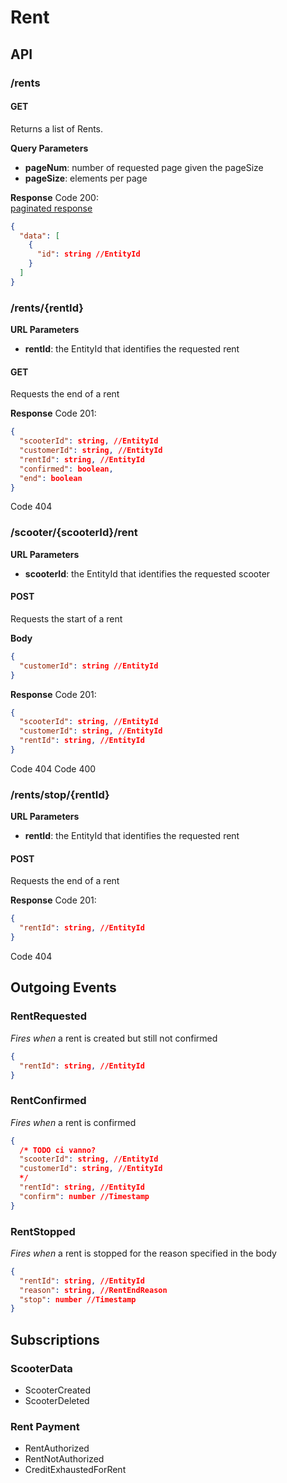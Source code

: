 # Rent

## API

### /rents

#### GET
Returns a list of Rents.

**Query Parameters**  
- **pageNum**: number of requested page given the pageSize
- **pageSize**: elements per page

**Response**
Code 200:  
[paginated response](../paginate.md)
```json
{
  "data": [
    {
      "id": string //EntityId
    }
  ]
}
```

### /rents/{rentId}

**URL Parameters**  
- **rentId**: the EntityId that identifies the requested rent

#### GET  
Requests the end of a rent

**Response**
Code 201:
```json
{
  "scooterId": string, //EntityId
  "customerId": string, //EntityId
  "rentId": string, //EntityId
  "confirmed": boolean,
  "end": boolean
}
```

Code 404

### /scooter/{scooterId}/rent

**URL Parameters**  
- **scooterId**: the EntityId that identifies the requested scooter

#### POST  
Requests the start of a rent

**Body**
```json
{
  "customerId": string //EntityId
}
```

**Response**
Code 201:
```json
{
  "scooterId": string, //EntityId
  "customerId": string, //EntityId
  "rentId": string, //EntityId
}
```

Code 404
Code 400


### /rents/stop/{rentId}

**URL Parameters**  
- **rentId**: the EntityId that identifies the requested rent

#### POST  
Requests the end of a rent

**Response**
Code 201:
```json
{
  "rentId": string, //EntityId
}
```

Code 404

## Outgoing Events

### RentRequested  
*Fires when* a rent is created but still not confirmed
```json
{
  "rentId": string, //EntityId
}
```

### RentConfirmed  
*Fires when* a rent is confirmed
```json
{
  /* TODO ci vanno? 
  "scooterId": string, //EntityId
  "customerId": string, //EntityId
  */
  "rentId": string, //EntityId
  "confirm": number //Timestamp
}
```

### RentStopped  
*Fires when* a rent is stopped for the reason specified in the body
```json
{
  "rentId": string, //EntityId
  "reason": string, //RentEndReason
  "stop": number //Timestamp
}
```

## Subscriptions

### ScooterData  
- ScooterCreated
- ScooterDeleted

### Rent Payment
- RentAuthorized 
- RentNotAuthorized
- CreditExhaustedForRent
